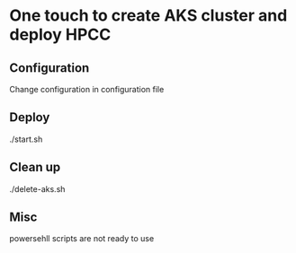 # One touch to create AKS cluster and deploy HPCC 

## Configuration
Change configuration in configuration file

## Deploy
./start.sh

## Clean up
./delete-aks.sh

## Misc
powersehll scripts are not ready to use
